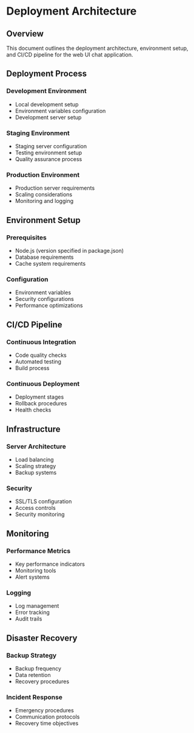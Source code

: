 # Deployment Architecture

## Overview
This document outlines the deployment architecture, environment setup, and CI/CD pipeline for the web UI chat application.

## Deployment Process
### Development Environment
- Local development setup
- Environment variables configuration
- Development server setup

### Staging Environment
- Staging server configuration
- Testing environment setup
- Quality assurance process

### Production Environment
- Production server requirements
- Scaling considerations
- Monitoring and logging

## Environment Setup
### Prerequisites
- Node.js (version specified in package.json)
- Database requirements
- Cache system requirements

### Configuration
- Environment variables
- Security configurations
- Performance optimizations

## CI/CD Pipeline
### Continuous Integration
- Code quality checks
- Automated testing
- Build process

### Continuous Deployment
- Deployment stages
- Rollback procedures
- Health checks

## Infrastructure
### Server Architecture
- Load balancing
- Scaling strategy
- Backup systems

### Security
- SSL/TLS configuration
- Access controls
- Security monitoring

## Monitoring
### Performance Metrics
- Key performance indicators
- Monitoring tools
- Alert systems

### Logging
- Log management
- Error tracking
- Audit trails

## Disaster Recovery
### Backup Strategy
- Backup frequency
- Data retention
- Recovery procedures

### Incident Response
- Emergency procedures
- Communication protocols
- Recovery time objectives
